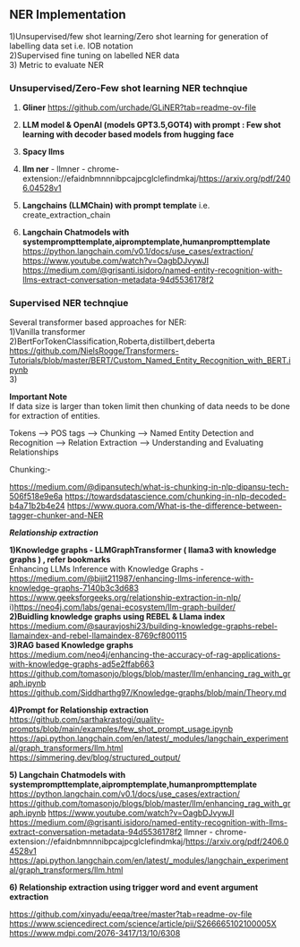 ## NER Implementation

1)Unsupervised/few shot learning/Zero shot learning for generation of labelling data set i.e. IOB notation   <br />
2)Supervised fine tuning on labelled NER data     <br />
3) Metric to evaluate NER  <br/>


### Unsupervised/Zero-Few shot learning NER technqiue
1) **Gliner**
   https://github.com/urchade/GLiNER?tab=readme-ov-file

2) **LLM model & OpenAI (models GPT3.5,GOT4) with prompt : Few shot learning with decoder based models from hugging face**
3) **Spacy llms** <br />
4) **llm ner** - llmner - chrome-extension://efaidnbmnnnibpcajpcglclefindmkaj/https://arxiv.org/pdf/2406.04528v1 <br />
5) **Langchains (LLMChain) with prompt template** i.e. create_extraction_chain   <br />
6) **Langchain Chatmodels with systemprompttemplate,aipromptemplate,humanprompttemplate**  <br />
https://python.langchain.com/v0.1/docs/use_cases/extraction/
https://www.youtube.com/watch?v=OagbDJvywJI
https://medium.com/@grisanti.isidoro/named-entity-recognition-with-llms-extract-conversation-metadata-94d5536178f2

### Supervised NER technqiue
Several transformer based approaches for NER: <br />
1)Vanilla transformer  <br />
2)BertForTokenClassification,Roberta,distillbert,deberta <br />
https://github.com/NielsRogge/Transformers-Tutorials/blob/master/BERT/Custom_Named_Entity_Recognition_with_BERT.ipynb <br />
3)

**Important Note** <br />
If data size is larger than token limit then chunking of data needs to be done for extraction of entities.


Tokens --> POS tags --> Chunking --> Named Entity Detection and Recognition --> Relation Extraction --> Understanding and Evaluating Relationships


Chunking:-

https://medium.com/@dipansutech/what-is-chunking-in-nlp-dipansu-tech-506f518e9e6a
https://towardsdatascience.com/chunking-in-nlp-decoded-b4a71b2b4e24
https://www.quora.com/What-is-the-difference-between-tagger-chunker-and-NER


***Relationship extraction***

**1)Knowledge graphs - LLMGraphTransformer ( llama3 with knowledge graphs ) , refer bookmarks** <br />
Enhancing LLMs Inference with Knowledge Graphs - https://medium.com/@bijit211987/enhancing-llms-inference-with-knowledge-graphs-7140b3c3d683   <br /> 
https://www.geeksforgeeks.org/relationship-extraction-in-nlp/  <br />
 i)https://neo4j.com/labs/genai-ecosystem/llm-graph-builder/ <br />
**2)Buidling knowledge graphs using REBEL & Llama index** <br />
https://medium.com/@sauravjoshi23/building-knowledge-graphs-rebel-llamaindex-and-rebel-llamaindex-8769cf800115 <br />
**3)RAG based Knowledge graphs** <br />
https://medium.com/neo4j/enhancing-the-accuracy-of-rag-applications-with-knowledge-graphs-ad5e2ffab663  <br />
https://github.com/tomasonjo/blogs/blob/master/llm/enhancing_rag_with_graph.ipynb  <br />
https://github.com/Siddharthg97/Knowledge-graphs/blob/main/Theory.md  <br/>

**4)Prompt for Relationship extraction** <br />
https://github.com/sarthakrastogi/quality-prompts/blob/main/examples/few_shot_prompt_usage.ipynb <br />
https://api.python.langchain.com/en/latest/_modules/langchain_experimental/graph_transformers/llm.html <br />
https://simmering.dev/blog/structured_output/  <br />

**5) Langchain Chatmodels with systemprompttemplate,aipromptemplate,humanprompttemplate**
https://python.langchain.com/v0.1/docs/use_cases/extraction/
https://github.com/tomasonjo/blogs/blob/master/llm/enhancing_rag_with_graph.ipynb
https://www.youtube.com/watch?v=OagbDJvywJI
https://medium.com/@grisanti.isidoro/named-entity-recognition-with-llms-extract-conversation-metadata-94d5536178f2
llmner - chrome-extension://efaidnbmnnnibpcajpcglclefindmkaj/https://arxiv.org/pdf/2406.04528v1
https://api.python.langchain.com/en/latest/_modules/langchain_experimental/graph_transformers/llm.html

**6) Relationship extraction using trigger word and event argument extraction**

https://github.com/xinyadu/eeqa/tree/master?tab=readme-ov-file <br />
https://www.sciencedirect.com/science/article/pii/S266665102100005X <br />
https://www.mdpi.com/2076-3417/13/10/6308  <br />








